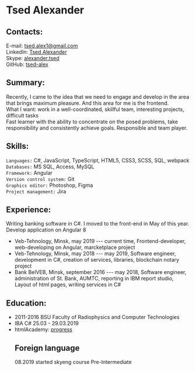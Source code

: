 # Tsed Alexander
## Contacts:
E-mail: [tsed.alex1@gmail.com](mailto:tsed.alex1@gmail.com)  
LinkedIn: [Tsed Alexander](https://www.linkedin.com/in/%D0%B0%D0%BB%D0%B5%D0%BA%D1%81%D0%B0%D0%BD%D0%B4%D1%80-%D1%86%D0%B5%D0%B4-4a4822155/)  
Skype: [alexander.tsed](skype:alexander.tsed?chat)  
GitHub: [tsed-alex](github.com/tsed-alex) 
## Summary:
Recently, I came to the idea that we need to engage and develop in the area that brings maximum pleasure. And this area for me is the frontend.  
    What I want: work in a well-coordinated, skillful team, interesting projects, difficult tasks  
  Fast learner with the ability to concentrate on the posed problems, take responsibility and consistently achieve goals.
  Responsible and team player.
## Skills:    
`Languages:` C#, JavaScript, TypeScript, HTML5, CSS3, SCSS, SQL, webpack  
`Databases:`  MS SQL, Access, MySQL  
`Framework:` Angular  
`Version control system:` Git  
`Graphics editor:` Photoshop, Figma  
`Project management:` Jira
## Experience:
Writing banking software in C#. I moved to the front-end in May of this year. Develop application on Angular 8  

* Veb-Tehnology, Minsk, may 2019 --- current time, Frontend-developer, web-developing on Angular, marcketplace project
* Veb-Tehnology, Minsk, may 2018 --- may 2019, Software engineer, development in C#, creation of services, libraries, blockchain notary project
* Bank BelVEB, Minsk, september 2016 --- may 2018, Software engineer, administration of St. Bank, AUMTC, reporting in IBM report studio,
Layout of html pages, writing services in C#

## Education:
* 2011-2016 BSU Faculty of Radiophysics and Computer Technologies
* IBA C# 25.03 - 29.03.2019
* htmlAcademy: [progress](https://htmlacademy.ru/profile/id68525/achievements)
  ## Foreign language
  08.2019 started skyeng course Pre-Intermediate 
